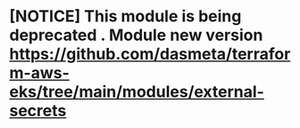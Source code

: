 

# [NOTICE] This module is being deprecated . Module new version https://github.com/dasmeta/terraform-aws-eks/tree/main/modules/external-secrets
